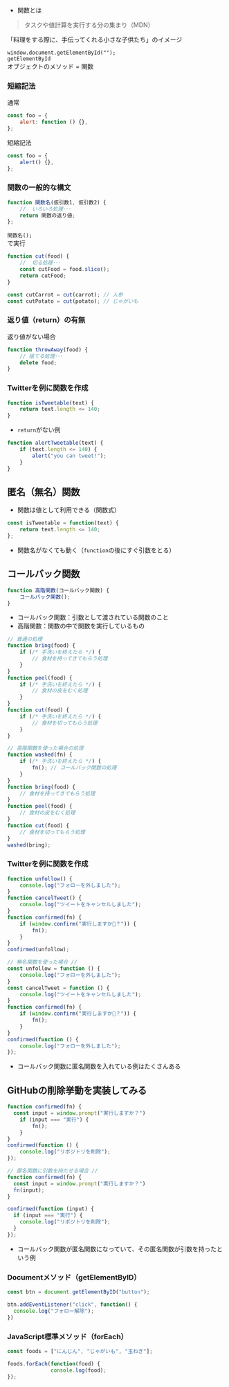 * 関数とは  
> タスクや値計算を実行する分の集まり（MDN）

「料理をする際に、手伝ってくれる小さな子供たち」のイメージ

`window.document.getElementById("");`  
`getElementById`  
オブジェクトのメソッド = 関数

### 短縮記法
通常
```index.js
const foo = {
    alert: function () {},
};
```
短縮記法
```index.js
const foo = {
    alert() {},
};
```

### 関数の一般的な構文
```index.js
function 関数名(仮引数1, 仮引数2) {
    //  いろいろ処理･･･
    return 関数の返り値;
};
```
`関数名();`  
で実行

```index.js
function cut(food) {
    //  切る処理･･･
    const cutFood = food.slice();
    return cutFood;
}

const cutCarrot = cut(carrot); // 人参
const cutPotato = cut(potato); // じゃがいも
```


### 返り値（return）の有無
返り値がない場合
```index.js
function throwAway(food) {
    // 捨てる処理･･･
    delete food;
}
```

### Twitterを例に関数を作成

```index.js
function isTweetable(text) {
    return text.length <= 140;
}
```

* `return`がない例

```index.js
function alertTweetable(text) {
    if (text.length <= 140) {
        alert("you can tweet!");
    }
}
```

## 匿名（無名）関数
* 関数は値として利用できる（関数式）

```index.js
const isTweetable = function(text) {
    return text.length <= 140;
};
```
* 関数名がなくても動く（`function`の後にすぐ引数をとる）

## コールバック関数

```index.js
function 高階関数(コールバック関数) {
    コールバック関数();
}
```
* コールバック関数：引数として渡されている関数のこと
* 高階関数：関数の中で関数を実行しているもの

```index.js
// 普通の処理
function bring(food) {
    if (/* 手洗いを終えたら */) {
        // 食材を持ってきてもらう処理
    }
}
function peel(food) {
    if (/* 手洗いを終えたら */) {
        // 食材の皮をむく処理
    }
}
function cut(food) {
    if (/* 手洗いを終えたら */) {
        // 食材を切ってもらう処理
    }
}
```

```index.js
// 高階関数を使った場合の処理
function washed(fn) {
    if (/* 手洗いを終えたら */) {
        fn(); // コールバック関数の処理
    }
}
function bring(food) {
    // 食材を持ってきてもらう処理
}
function peel(food) {
    // 食材の皮をむく処理
}
function cut(food) {
    // 食材を切ってもらう処理
}
washed(bring);
```

### Twitterを例に関数を作成
```index.js
function unfollow() {
    console.log("フォローを外しました");
}
function cancelTweet() {
    console.log("ツイートをキャンセルしました");
}
function confirmed(fn) {
    if (window.confirm("実行しますか？")) {
        fn();
    }
}
confirmed(unfollow);
```

```index.js
// 無名関数を使った場合 //
const unfollow = function () {
    console.log("フォローを外しました");
}
const cancelTweet = function () {
    console.log("ツイートをキャンセルしました");
}
function confirmed(fn) {
    if (window.confirm("実行しますか？")) {
        fn();
    }
}
confirmed(function () {
    console.log("フォローを外しました");
});
```

* コールバック関数に匿名関数を入れている例はたくさんある

## GitHubの削除挙動を実装してみる

```index.js
function confirmed(fn) {
  const input = window.prompt("実行しますか？")
    if (input === "実行") {
        fn();
    }
}
confirmed(function () {
    console.log("リポジトリを削除");
});
```

```index.js
// 匿名関数に引数を持たせる場合 //
function confirmed(fn) {
  const input = window.prompt("実行しますか？")
  fn(input);
}

confirmed(function (input) {
  if (input === "実行") {
    console.log("リポジトリを削除");
  }
});
```

* コールバック関数が匿名関数になっていて、その匿名関数が引数を持ったという例

### Documentメソッド（getElementByID）

```index.js
const btn = document.getElementByID("button");

btn.addEventListener("click", function() {
  console.log("フォロー解除");
})
```

### JavaScript標準メソッド（forEach）

```index.js
const foods = ["にんじん", "じゃがいも", "玉ねぎ"];

foods.forEach(function(food) {
              console.log(food);
});
```
